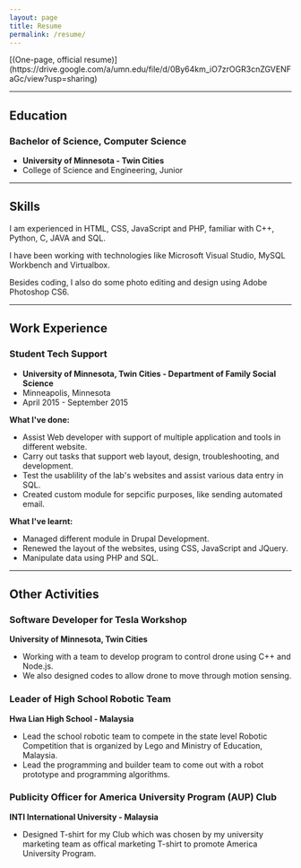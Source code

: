 ```yaml
---
layout: page
title: Resume
permalink: /resume/
---
```


<div markdown="1"> [(One-page, official resume)](https://drive.google.com/a/umn.edu/file/d/0By64km_iO7zrOGR3cnZGVENFaGc/view?usp=sharing)
</div>

------------

## Education

### Bachelor of Science, Computer Science
* **University of Minnesota - Twin Cities**
* College of Science and Engineering, Junior

------------

## Skills  

I am experienced in HTML, CSS, JavaScript and PHP, familiar with C++, Python, C, JAVA and SQL.

I have been working with technologies like Microsoft Visual Studio, MySQL Workbench and Virtualbox. 

Besides coding, I also do some photo editing and design using Adobe Photoshop CS6.

------------

## Work Experience    


### Student Tech Support

* **University of Minnesota, Twin Cities - Department of Family Social Science**
* Minneapolis, Minnesota
* April 2015 - September 2015

**What I've done:**

* Assist Web developer with support of multiple application and tools in different website.
* Carry out tasks that support web layout, design, troubleshooting, and development.
* Test the usablility of the lab's websites and assist various data entry in SQL.
* Created custom module for sepcific purposes, like sending automated email. 

**What I've learnt:**

* Managed different module in Drupal Development.
* Renewed the layout of the websites, using CSS, JavaScript and JQuery.
* Manipulate data using PHP and SQL. 

-------------

## Other Activities

### Software Developer for Tesla Workshop
**University of Minnesota, Twin Cities**

* Working with a team to develop program to control drone using C++ and Node.js.
* We also designed codes to allow drone to move through motion sensing.   

### Leader of High School Robotic Team
**Hwa Lian High School - Malaysia**

* Lead the school robotic team to compete in the state level Robotic Competition that is organized by Lego and Ministry of Education, Malaysia.
* Lead the programming and builder team to come out with a robot prototype and programming algorithms.

### Publicity Officer for America University Program (AUP) Club
**INTI International University - Malaysia**

* Designed T-shirt for my Club which was chosen by my university marketing team as offical marketing T-shirt to promote America University Program.
